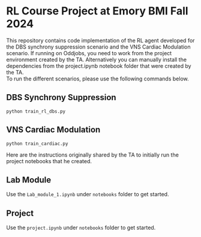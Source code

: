 # RL Course Project at Emory BMI Fall 2024

This repository contains code implementation of the RL agent developed for the DBS synchrony suppression scenario and the VNS Cardiac Modulation scenario.
If running on Oddjobs, you need to work from the project environment created by the TA. 
Alternatively you can manually install the dependencies from the project.ipynb notebook folder that were created by the TA.  
To run the different scenarios, please use the following commands below. 

## DBS Synchrony Suppression
`python train_rl_dbs.py`

## VNS Cardiac Modulation
`python train_cardiac.py`

Here are the instructions originally shared by the TA to initially run the project notebooks that he created. 
## Lab Module
Use the `Lab_module_1.ipynb` under `notebooks` folder to get started.
## Project
Use the `project.ipynb` under `notebooks` folder to get started.
